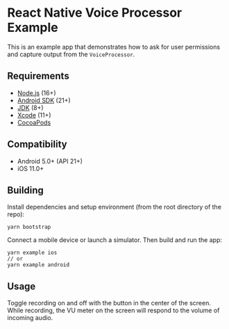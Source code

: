 # React Native Voice Processor Example

This is an example app that demonstrates how to ask for user permissions and capture output from
the `VoiceProcessor`.

## Requirements

- [Node.js](https://nodejs.org) (16+)
- [Android SDK](https://developer.android.com/about/versions/12/setup-sdk) (21+)
- [JDK](https://www.oracle.com/java/technologies/downloads/) (8+)
- [Xcode](https://developer.apple.com/xcode/) (11+)
- [CocoaPods](https://cocoapods.org/)

## Compatibility

- Android 5.0+ (API 21+)
- iOS 11.0+

## Building

Install dependencies and setup environment (from the root directory of the repo):

```console
yarn bootstrap
```

Connect a mobile device or launch a simulator. Then build and run the app:
```console
yarn example ios
// or
yarn example android
```

## Usage

Toggle recording on and off with the button in the center of the screen. While recording, the VU meter on the screen will respond to the volume of incoming audio.
